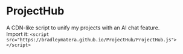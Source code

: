 # ProjectHub
A CDN-like script to unify my projects with an AI chat feature.  
Import it: `<script src="https://bradleymatera.github.io/ProjectHub/ProjectHub.js"></script>`